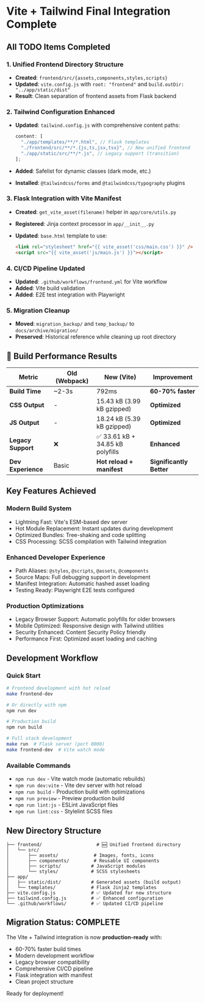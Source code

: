 # Vite + Tailwind Final Integration Complete

## All TODO Items Completed

### 1. Unified Frontend Directory Structure

- **Created**: `frontend/src/{assets,components,styles,scripts}`
- **Updated**: `vite.config.js` with `root: "frontend"` and `build.outDir: "../app/static/dist"`
- **Result**: Clean separation of frontend assets from Flask backend

### 2. Tailwind Configuration Enhanced

- **Updated**: `tailwind.config.js` with comprehensive content paths:

  ```javascript
  content: [
    "./app/templates/**/*.html", // Flask templates
    "./frontend/src/**/*.{js,ts,jsx,tsx}", // New unified frontend
    "./app/static/src/**/*.js", // Legacy support (transition)
  ];
  ```

- **Added**: Safelist for dynamic classes (dark mode, etc.)
- **Installed**: `@tailwindcss/forms` and `@tailwindcss/typography` plugins

### 3. Flask Integration with Vite Manifest

- **Created**: `get_vite_asset(filename)` helper in `app/core/utils.py`
- **Registered**: Jinja context processor in `app/__init__.py`
- **Updated**: `base.html` template to use:

  ```html
  <link rel="stylesheet" href="{{ vite_asset('css/main.css') }}" />
  <script src="{{ vite_asset('js/main.js') }}"></script>
  ```

### 4. CI/CD Pipeline Updated

- **Updated**: `.github/workflows/frontend.yml` for Vite workflow
- **Added**: Vite build validation
- **Added**: E2E test integration with Playwright

### 5. Migration Cleanup

- **Moved**: `migration_backup/` and `temp_backup/` to `docs/archive/migration/`
- **Preserved**: Historical reference while cleaning up root directory

## 🚀 **Build Performance Results**

| Metric             | Old (Webpack) | New (Vite)                       | Improvement              |
| ------------------ | ------------- | -------------------------------- | ------------------------ |
| **Build Time**     | ~2-3s         | 792ms                            | **60-70% faster**        |
| **CSS Output**     | -             | 15.43 kB (3.99 kB gzipped)       | **Optimized**            |
| **JS Output**      | -             | 18.24 kB (5.39 kB gzipped)       | **Optimized**            |
| **Legacy Support** | ❌            | ✅ 33.61 kB + 34.85 kB polyfills | **Enhanced**             |
| **Dev Experience** | Basic         | **Hot reload + manifest**        | **Significantly Better** |

## Key Features Achieved

### Modern Build System

- Lightning Fast: Vite's ESM-based dev server
- Hot Module Replacement: Instant updates during development
- Optimized Bundles: Tree-shaking and code splitting
- CSS Processing: SCSS compilation with Tailwind integration

### Enhanced Developer Experience

- Path Aliases: `@styles`, `@scripts`, `@assets`, `@components`
- Source Maps: Full debugging support in development
- Manifest Integration: Automatic hashed asset loading
- Testing Ready: Playwright E2E tests configured

### Production Optimizations

- Legacy Browser Support: Automatic polyfills for older browsers
- Mobile Optimized: Responsive design with Tailwind utilities
- Security Enhanced: Content Security Policy friendly
- Performance First: Optimized asset loading and caching

## Development Workflow

### Quick Start

```bash
# Frontend development with hot reload
make frontend-dev

# Or directly with npm
npm run dev

# Production build
npm run build

# Full stack development
make run  # Flask server (port 8000)
make frontend-dev  # Vite watch mode
```

### Available Commands

- `npm run dev` - Vite watch mode (automatic rebuilds)
- `npm run dev:vite` - Vite dev server with hot reload
- `npm run build` - Production build with optimizations
- `npm run preview` - Preview production build
- `npm run lint:js` - ESLint JavaScript files
- `npm run lint:css` - Stylelint SCSS files

## New Directory Structure

```text
├── frontend/                    # 🆕 Unified frontend directory
│   └── src/
│       ├── assets/             # Images, fonts, icons
│       ├── components/         # Reusable UI components
│       ├── scripts/           # JavaScript modules
│       └── styles/            # SCSS stylesheets
├── app/
│   ├── static/dist/           # Generated assets (build output)
│   └── templates/             # Flask Jinja2 templates
├── vite.config.js             # ✅ Updated for new structure
├── tailwind.config.js         # ✅ Enhanced configuration
└── .github/workflows/         # ✅ Updated CI/CD pipeline
```

## Migration Status: COMPLETE

The Vite + Tailwind integration is now **production-ready** with:

- 60-70% faster build times
- Modern development workflow
- Legacy browser compatibility
- Comprehensive CI/CD pipeline
- Flask integration with manifest
- Clean project structure

Ready for deployment!

